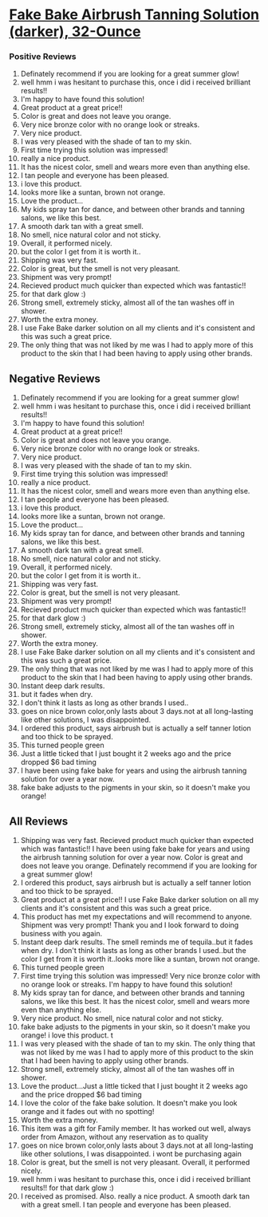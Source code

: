 # [Fake Bake Airbrush Tanning Solution (darker), 32-Ounce](https://products.checkmycream.com/products/Fake-Bake-Airbrush-Tanning-Solution-(darker)-32-Ounce.html)

### Positive Reviews

<ol>
      <li>Definately recommend if you are looking for a great summer glow!</li>
      <li>well hmm i was hesitant to purchase this, once i did i received brilliant results!!</li>
      <li>I&#x27;m happy to have found this solution!</li>
      <li>Great product at a great price!!</li>
      <li>Color is great and does not leave you orange.  </li>
      <li>Very nice bronze color with no orange look or streaks.</li>
      <li>Very nice product.</li>
      <li>I  was very pleased with the shade of tan to my skin.  </li>
      <li>First time trying this solution was impressed!</li>
      <li>really a nice product.</li>
      <li>It has the nicest color, smell and wears more even than anything else.</li>
      <li>I tan people and everyone has been pleased.</li>
      <li>i love this product.</li>
      <li>looks more like a suntan, brown not orange.</li>
      <li>Love the product...</li>
      <li>My kids spray tan for dance, and between other brands and tanning salons, we like this best.</li>
      <li>A smooth dark tan with a great smell.</li>
      <li>No smell, nice natural color and not sticky.</li>
      <li>Overall, it performed nicely.</li>
      <li>but the color I get from it is worth it..</li>
      <li>Shipping was very fast.</li>
      <li>Color is great, but the smell is not very pleasant.</li>
      <li>Shipment was very prompt!</li>
      <li>Recieved product much quicker than expected which was fantastic!!  </li>
      <li>for that dark glow :)</li>
      <li>Strong smell, extremely sticky, almost all of the tan washes off in shower.</li>
      <li>Worth the extra money.</li>
      <li>I use Fake Bake darker solution on all my clients and it&#x27;s consistent and this was such a great price.</li>
      <li>The only thing that was not liked by me was I had to apply more of this product to the skin that I had been having to apply using other brands.</li>
</ol>


<h2>Negative Reviews</h2>
<ol>
<li> Definately recommend if you are looking for a great summer glow!</li>
<li> well hmm i was hesitant to purchase this, once i did i received brilliant results!!</li>
<li> I&#x27;m happy to have found this solution!</li>
<li> Great product at a great price!!</li>
<li> Color is great and does not leave you orange.  </li>
<li> Very nice bronze color with no orange look or streaks.</li>
<li> Very nice product.</li>
<li> I  was very pleased with the shade of tan to my skin.  </li>
<li> First time trying this solution was impressed!</li>
<li> really a nice product.</li>
<li> It has the nicest color, smell and wears more even than anything else.</li>
<li> I tan people and everyone has been pleased.</li>
<li> i love this product.</li>
<li> looks more like a suntan, brown not orange.</li>
<li> Love the product...</li>
<li> My kids spray tan for dance, and between other brands and tanning salons, we like this best.</li>
<li> A smooth dark tan with a great smell.</li>
<li> No smell, nice natural color and not sticky.</li>
<li> Overall, it performed nicely.</li>
<li> but the color I get from it is worth it..</li>
<li> Shipping was very fast.</li>
<li> Color is great, but the smell is not very pleasant.</li>
<li> Shipment was very prompt!</li>
<li> Recieved product much quicker than expected which was fantastic!!  </li>
<li> for that dark glow :)</li>
<li> Strong smell, extremely sticky, almost all of the tan washes off in shower.</li>
<li> Worth the extra money.</li>
<li> I use Fake Bake darker solution on all my clients and it&#x27;s consistent and this was such a great price.</li>
<li> The only thing that was not liked by me was I had to apply more of this product to the skin that I had been having to apply using other brands.</li>
<li> Instant deep dark results.</li>
<li> but it fades when dry.</li>
<li> I don&#x27;t think it lasts as long as other brands I used..</li>
<li> goes on nice brown color,only lasts about 3 days.not at all long-lasting like other solutions, I was disappointed.</li>
<li> I ordered this product, says airbrush but is actually a self tanner lotion and too thick to be sprayed.</li>
<li> This turned people green</li>
<li> Just a little ticked that I just bought it 2 weeks ago and the price dropped $6  bad timing</li>
<li> I have been using fake bake for years and using the airbrush tanning solution for over a year now.  </li>
<li> fake bake adjusts to the pigments in your skin, so it doesn&#x27;t make you orange!</li>
</ol>

<h2>All Reviews</h2>

<ol>
    <li> Shipping was very fast. Recieved product much quicker than expected which was fantastic!!  I have been using fake bake for years and using the airbrush tanning solution for over a year now.  Color is great and does not leave you orange.  Definately recommend if you are looking for a great summer glow!</li>
    <li> I ordered this product, says airbrush but is actually a self tanner lotion and too thick to be sprayed.</li>
    <li> Great product at a great price!! I use Fake Bake darker solution on all my clients and it&#x27;s consistent and this was such a great price.</li>
    <li> This product has met my expectations and will recommend to anyone. Shipment was very prompt! Thank you and I look forward to doing business with you again.</li>
    <li> Instant deep dark results. The smell reminds me of tequila..but it fades when dry. I don&#x27;t think it lasts as long as other brands I used..but the color I get from it is worth it..looks more like a suntan, brown not orange.</li>
    <li> This turned people green</li>
    <li> First time trying this solution was impressed! Very nice bronze color with no orange look or streaks. I&#x27;m happy to have found this solution!</li>
    <li> My kids spray tan for dance, and between other brands and tanning salons, we like this best. It has the nicest color, smell and wears more even than anything else.</li>
    <li> Very nice product. No smell, nice natural color and not sticky.</li>
    <li> fake bake adjusts to the pigments in your skin, so it doesn&#x27;t make you orange! i love this product. t</li>
    <li> I  was very pleased with the shade of tan to my skin.  The only thing that was not liked by me was I had to apply more of this product to the skin that I had been having to apply using other brands.</li>
    <li> Strong smell, extremely sticky, almost all of the tan washes off in shower.</li>
    <li> Love the product...Just a little ticked that I just bought it 2 weeks ago and the price dropped $6  bad timing</li>
    <li> I love the color of the fake bake solution.  It doesn&#x27;t make you look orange and it fades out with no spotting!</li>
    <li> Worth the extra money.</li>
    <li> This item was a gift for Family member. It has worked out well, always order from Amazon, without any reservation as to quality</li>
    <li> goes on nice brown color,only lasts about 3 days.not at all long-lasting like other solutions, I was disappointed. i wont be purchasing again</li>
    <li> Color is great, but the smell is not very pleasant. Overall, it performed nicely.</li>
    <li> well hmm i was hesitant to purchase this, once i did i received brilliant results!! for that dark glow :)</li>
    <li> I received as promised. Also. really a nice product. A smooth dark tan with a great smell. I tan people and everyone has been pleased.</li>
</ol>




